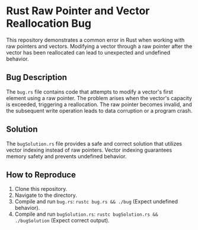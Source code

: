 # Rust Raw Pointer and Vector Reallocation Bug

This repository demonstrates a common error in Rust when working with raw pointers and vectors. Modifying a vector through a raw pointer after the vector has been reallocated can lead to unexpected and undefined behavior.

## Bug Description
The `bug.rs` file contains code that attempts to modify a vector's first element using a raw pointer. The problem arises when the vector's capacity is exceeded, triggering a reallocation. The raw pointer becomes invalid, and the subsequent write operation leads to data corruption or a program crash. 

## Solution
The `bugSolution.rs` file provides a safe and correct solution that utilizes vector indexing instead of raw pointers.  Vector indexing guarantees memory safety and prevents undefined behavior.

## How to Reproduce
1. Clone this repository.
2. Navigate to the directory.
3. Compile and run `bug.rs`: `rustc bug.rs && ./bug` (Expect undefined behavior).
4. Compile and run `bugSolution.rs`: `rustc bugSolution.rs && ./bugSolution` (Expect correct output).